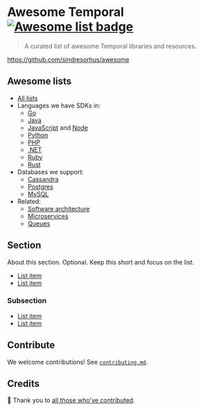 # Awesome Temporal [![Awesome list badge](https://awesome.re/badge.svg)](https://awesome.re)

> A curated list of awesome Temporal libraries and resources.

https://github.com/sindresorhus/awesome

## Awesome lists

- [All lists](https://github.com/sindresorhus/awesome)
- Languages we have SDKs in:
  - [Go](https://github.com/avelino/awesome-go#readme)
  - [Java](https://github.com/akullpp/awesome-java#readme)
  - [JavaScript](https://github.com/sorrycc/awesome-javascript#readme) and [Node](https://github.com/sindresorhus/awesome-nodejs#readme)
  - [Python](https://github.com/vinta/awesome-python#readme)
  - [PHP](https://github.com/ziadoz/awesome-php#readme)
  - [.NET](https://github.com/quozd/awesome-dotnet#readme)
  - [Ruby](https://github.com/markets/awesome-ruby#readme)
  - [Rust](https://github.com/rust-unofficial/awesome-rust#readme)
- Databases we support:
  - [Cassandra](https://github.com/Anant/awesome-cassandra#readme)
  - [Postgres](https://github.com/dhamaniasad/awesome-postgres#readme)
  - [MySQL](https://github.com/shlomi-noach/awesome-mysql#readme)
- Related:
  - [Software architecture](https://github.com/simskij/awesome-software-architecture#readme)
  - [Microservices](https://github.com/mfornos/awesome-microservices#readme)
  - [Queues](https://github.com/tonyhb/awesome-queues-jobs-and-tasks/)

## Section

About this section. Optional. Keep this short and focus on the list.

- [List item](http://example.com)
- [List item](http://example.com)

### Subsection

- [List item](http://example.com)
- [List item](http://example.com)


## Contribute

We welcome contributions! See [`contributing.md`](contributing.md).

## Credits

🙏 Thank you to [all those who've contributed](https://github.com/lorensr/segmented-control/graphs/contributors).